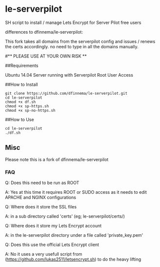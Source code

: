 # le-serverpilot
SH script to install / manage Lets Encrypt for Server Pilot free users

differences to dfinnema/le-serverpilot:

This fork takes all domains from the serverpilot config and issues / renews the certs accordingly. 
no need to type in all the domains manually.


#** PLEASE USE AT YOUR OWN RISK **

##Requirements

 Ubuntu 14.04 
 Server running with Serverpilot
 Root User Access

##How to Install

```
git clone https://github.com/dfinnema/le-serverpilot.git
cd le-serverpilot
chmod +x df.sh
chmod +x sp-https.sh
chmod +x sp-no-https.sh
```

##How to Use

```
cd le-serverpilot
./df.sh
```

## Misc

Please note this is a fork of dfinnema/le-serverpilot

### FAQ

Q: Does this need to be run as ROOT

A: Yes at this time it requires ROOT or SUDO access as it needs to edit APACHE and NGINX configurations

Q: Where does it store the SSL files 

A: in a sub directory called 'certs' (eg; le-serverpilot/certs/)

Q: Where does it store my Lets Encrypt account 

A: in the le-serverpilot directory under a file called 'private_key.pem' 

Q: Does this use the official Lets Encrypt client

A: No it uses a very usefull script from (https://github.com/lukas2511/letsencrypt.sh) to do the heavy lifting



